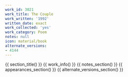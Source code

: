 ```yaml
---
work_id: 3021
work_title: The Couple
work_written: '1992'
written_date: exact
work_collected: 'yes'
work_category: Poem
notes: null
icon: material/book
alternate_versions:
- 4144
---
```


{{ section_title() }}
{{ work_info() }}
{{ notes_section() }}
{{ appearances_section() }}
{{ alternate_versions_section() }}
